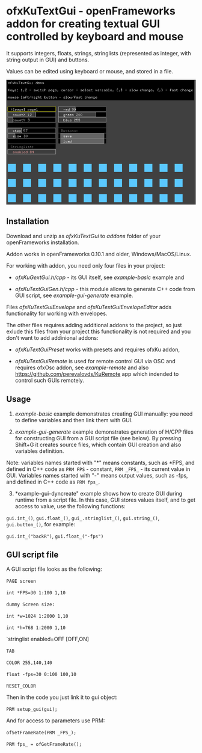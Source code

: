 # ofxKuTextGui - openFrameworks addon for creating textual GUI controlled by keyboard and mouse

It supports integers, floats, strings, stringlists (represented as integer, with string output in GUI) and buttons. 

Values can be edited using keyboard or mouse, and stored in a file.

![example-basic](https://github.com/perevalovds/ofxKuTextGui/raw/master/example-basic.png "example-basic screenshot")

## Installation

Download and unzip as *ofxKuTextGui* to *addons* folder of your openFrameworks installation.

Addon works in openFrameworks 0.10.1 and older, Windows/MacOS/Linux.

For working with addon, you need only four files in your project:

- *ofxKuGextGui.h/cpp* - its GUI itself, see *example-basic* example and 

- *ofxKuTextGuiGen.h/cpp* - this module allows to generate C++ code from GUI script, see *example-gui-generate* example.

Files *ofxKuTextGuiEnvelope* and *ofxKuTextGuiEnvelopeEditor* adds functionality for working with envelopes.


The other files requires adding additional addons to the  project, so just exlude this files  from your project this functionality is not required
and you don't want to add addinional addons:

- *ofxKuTextGuiPreset* works with presets and requires ofxKu addon,

- *ofxKuTextGuiRemote* is used for remote control GUI via OSC and requires ofxOsc addon, see *example-remote* and also 
https://github.com/perevalovds/KuRemote app which indended to control such GUIs remotely.



## Usage

1. *example-basic* example demonstrates creating GUI manually: you need to define variables and then link them with GUI.

2. *example-gui-generate* example demonstrates generation of H/CPP files for constructing GUI from a GUI script file (see below).
By pressing Shift+G it creates source files, which contain GUI creation and also variables definition.

Note: variables names started with "*" means constants, such as *FPS, and defined in C++ code as `PRM FPS` - constant, `PRM _FPS_` - its current value in GUI.
Variables names started with "-" means output values, such as -fps, and defined in C++ code as `PRM fps_`.


3. *example-gui-dyncreate" example shows how to create GUI during runtime from a script file.
In this case, GUI stores values itself, and to get access to value, use the following functions:

`gui.int_()`, `gui.float_()`, `gui_.stringlist_()`, `gui.string_()`, `gui.button_()`, for example:

`gui.int_("backR")`, `gui.float_("-fps")`


## GUI script file

A GUI script file looks as the following:

`PAGE screen`

`int *FPS=30 1:100 1,10`

`dummy Screen size:`

`int *w=1024 1:2000 1,10`

`int *h=768 1:2000 1,10`

`stringlist enabled=OFF [OFF,ON]


`TAB`

`COLOR 255,140,140`

`float -fps=30 0:100 100,10`

`RESET_COLOR`

Then in the code you just link it to gui object:

`PRM setup_gui(gui);`

And for access to parameters use PRM:

`ofSetFrameRate(PRM _FPS_);`

`PRM fps_ = ofGetFrameRate();`


